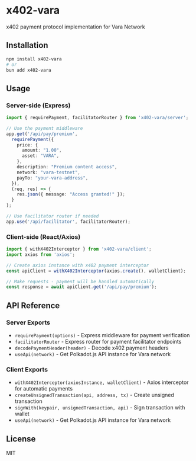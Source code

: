 # x402-vara

x402 payment protocol implementation for Vara Network

## Installation

```bash
npm install x402-vara
# or
bun add x402-vara
```

## Usage

### Server-side (Express)

```typescript
import { requirePayment, facilitatorRouter } from 'x402-vara/server';

// Use the payment middleware
app.get('/api/pay/premium',
  requirePayment({
    price: {
      amount: "1.00",
      asset: "VARA",
    },
    description: "Premium content access",
    network: "vara-testnet",
    payTo: "your-vara-address",
  }),
  (req, res) => {
    res.json({ message: "Access granted!" });
  }
);

// Use facilitator router if needed
app.use('/api/facilitator', facilitatorRouter);
```

### Client-side (React/Axios)

```typescript
import { withX402Interceptor } from 'x402-vara/client';
import axios from 'axios';

// Create axios instance with x402 payment interceptor
const apiClient = withX402Interceptor(axios.create(), walletClient);

// Make requests - payment will be handled automatically
const response = await apiClient.get('/api/pay/premium');
```

## API Reference

### Server Exports

- `requirePayment(options)` - Express middleware for payment verification
- `facilitatorRouter` - Express router for payment facilitator endpoints
- `decodePaymentHeader(header)` - Decode x402 payment headers
- `useApi(network)` - Get Polkadot.js API instance for Vara network

### Client Exports

- `withX402Interceptor(axiosInstance, walletClient)` - Axios interceptor for automatic payments
- `createUnsignedTransaction(api, address, tx)` - Create unsigned transaction
- `signWith(keypair, unsignedTransaction, api)` - Sign transaction with wallet
- `useApi(network)` - Get Polkadot.js API instance for Vara network

## License

MIT
